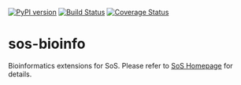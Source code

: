 [![PyPI version](https://badge.fury.io/py/sos-bioinfo.svg)](https://badge.fury.io/py/sos-bioinfo)
[![Build Status](https://travis-ci.org/vatlab/sos-bioinfo.svg?branch=master)](https://travis-ci.org/vatlab/sos-bioinfo)
[![Coverage Status](https://coveralls.io/repos/github/vatlab/sos-bioinfo/badge.svg)](https://coveralls.io/github/vatlab/sos-bioinfo)

# sos-bioinfo
Bioinformatics extensions for SoS. Please refer to [SoS Homepage](http://vatlab.github.io/SoS/) for details.

